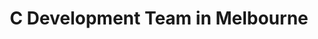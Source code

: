 ---
title: C Development Team in Melbourne
permalink: /landings/locations/melbourne/developer/c
technology: C
location: Melbourne
---
